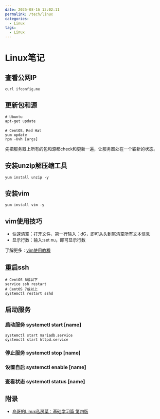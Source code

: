 ```yaml
---
date: 2025-08-16 13:02:11
permalink: /tech/linux
categories:
  - Linux
tags:
  - Linux
---
```


# Linux笔记

## 查看公网IP

```shell
curl ifconfig.me
```

## 更新包和源

```shell
# Ubuntu
apt-get update

# CentOS、Red Hat
yum update
rpm -Uvh [args]
```

先把服务器上所有的包和源都check和更新一遍，让服务器处在一个崭新的状态。

## 安装unzip解压缩工具

```shell
yum install unzip -y
```

## 安装vim

```shell
yum install vim -y
```

## vim使用技巧

- 快速清空：打开文件，第一行输入：dG，即可从头到尾清空所有文本信息
- 显示行数：输入:set nu，即可显示行数

了解更多：[vim使用教程](https://blog.csdn.net/u011956367/article/details/103155578)

## 重启ssh

```shell
# CentOS 6或以下
service ssh restart
# CentOS 7或以上
systemctl restart sshd
```

## 启动服务

### 启动服务 systemctl start [name]

```shell
systemctl start mariadb.service
systemctl start httpd.service
```

### 停止服务 systemctl stop [name]

### 设置自启 systemctl enable [name]

### 查看状态 systemctl status [name]

## 附录

- [鸟哥的Linux私房菜：基础学习篇 第四版](https://www.kancloud.cn/wizardforcel/vbird-linux-basic-4e/152191)
